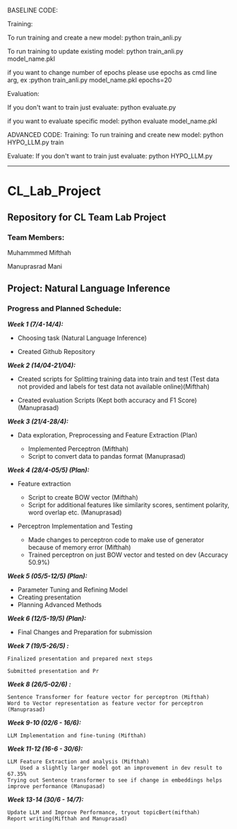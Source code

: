 BASELINE CODE:

Training:

To run training and create a new model: 	python train_anli.py 

To run training to update existing model:	python train_anli.py model_name.pkl

if you want to change number of epochs please use epochs as cmd line arg, ex :python train_anli.py model_name.pkl epochs=20


Evaluation:

If you don't want to train just evaluate:	python evaluate.py

if you want to evaluate specific model:		python evaluate model_name.pkl




ADVANCED CODE:
Training: 
To run training and create new model:   python HYPO_LLM.py train

Evaluate:
If you don't want to train just evaluate: python HYPO_LLM.py



---

# CL_Lab_Project
## Repository for CL Team Lab Project

### Team Members:

Muhammmed Mifthah

Manuprasrad Mani

**Project: Natural Language Inference**
---
### Progress and Planned Schedule:

*__Week 1 (7/4-14/4):__*

* Choosing task (Natural Language Inference)

* Created Github Repository

*__Week 2 (14/04-21/04):__* 

* Created scripts for Splitting training data into train and test (Test data not provided and labels for test data not available online)(Mifthah)

* Created evaluation Scripts (Kept both accuracy and F1 Score)(Manuprasad)


*__Week 3 (21/4-28/4):__* 

* Data exploration, Preprocessing and Feature Extraction (Plan)

    * Implemented Perceptron (Mifthah)
    * Script to convert data to pandas format (Manuprasad)


*__Week 4 (28/4-05/5) (Plan):__* 

*  Feature extraction
  
   * Script to create BOW vector (Mifthah)
   * Script for additional features like similarity scores, sentiment polarity, word overlap etc. (Manuprasad)

* Perceptron Implementation and Testing
  
  * Made changes to perceptron code to make use of generator because of memory error (Mifthah)
  * Trained perceptron on just BOW vector and tested on dev (Accuracy 50.9%)


*__Week 5 (05/5-12/5) (Plan):__* 

* Parameter Tuning and Refining Model
* Creating presentation
* Planning Advanced Methods


*__Week 6 (12/5-19/5) (Plan):__* 

* Final Changes and Preparation for submission

*__Week 7 (19/5-26/5) :__*

    Finalized presentation and prepared next steps

    Submitted presentation and Pr

*__Week 8 (26/5-02/6) :__*

    Sentence Transformer for feature vector for perceptron (Mifthah)
    Word to Vector representation as feature vector for perceptron (Manuprasad)

*__Week 9-10 (02/6 - 16/6):__*

    LLM Implementation and fine-tuning (Mifthah)

*__Week 11-12 (16-6 - 30/6):__*

    LLM Feature Extraction and analysis (Mifthah)
        Used a slightly larger model got an improvement in dev result to 67.35%
    Trying out Sentence transformer to see if change in embeddings helps improve performance (Manupasad)

*__Week 13-14 (30/6 - 14/7):__*

    Update LLM and Improve Performance, tryout topicBert(mifthah)
    Report writing(Mifthah and Manuprasad)



